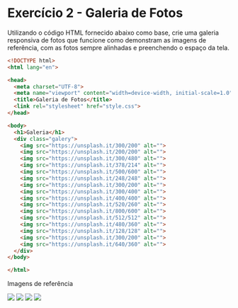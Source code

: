 # Exercício 2 - Galeria de Fotos
Utilizando o código HTML fornecido abaixo como base, crie uma galeria responsiva de fotos que funcione como demonstram as imagens de referência, com as fotos sempre alinhadas e preenchendo o espaço da tela.

```html
<!DOCTYPE html>
<html lang="en">

<head>
  <meta charset="UTF-8">
  <meta name="viewport" content="width=device-width, initial-scale=1.0">
  <title>Galeria de Fotos</title>
  <link rel="stylesheet" href="style.css">
</head>

<body>
  <h1>Galeria</h1>
  <div class="galery">
    <img src="https://unsplash.it/300/200" alt="">
    <img src="https://unsplash.it/200/200" alt="">
    <img src="https://unsplash.it/300/480" alt="">
    <img src="https://unsplash.it/378/214" alt="">
    <img src="https://unsplash.it/500/600" alt="">
    <img src="https://unsplash.it/248/248" alt="">
    <img src="https://unsplash.it/300/200" alt="">
    <img src="https://unsplash.it/300/400" alt="">
    <img src="https://unsplash.it/400/400" alt="">
    <img src="https://unsplash.it/520/260" alt="">
    <img src="https://unsplash.it/800/600" alt="">
    <img src="https://unsplash.it/512/512" alt="">
    <img src="https://unsplash.it/480/360" alt="">
    <img src="https://unsplash.it/128/128" alt="">
    <img src="https://unsplash.it/300/200" alt="">
    <img src="https://unsplash.it/640/360" alt="">
  </div>
</body>

</html>
```

Imagens de referência

<img src="https://assets-v2.circle.so/2bd12ha7l2523a5188o8kb74ld7q">

<img src="https://assets-v2.circle.so/e0t69i5exjn81mx48hfvufahc5k4">

<img src="https://assets-v2.circle.so/317oxs0abwxl32dtrfaz0jfbssnf">

<img src="https://assets-v2.circle.so/51qk77al7wiu3ozkd5aqs9unw33d">
